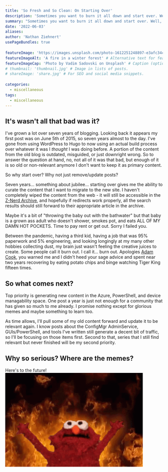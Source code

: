 ```yaml
---
title: 'So Fresh and So Clean: On Starting Over'
description: 'Sometimes you want to burn it all down and start over. Well, this can of gasoline and this book of matches arent gonna light themselves.'
summary: "Sometimes you want to burn it all down and start over. Well, this can of gasoline and this book of matches aren't gonna light themselves." # For the post in lists.
date: '2022-06-03'
aliases:
author: 'Nathan Ziehnert'
usePageBundles: true

featureImage: 'https://images.unsplash.com/photo-1612251248897-e3afc34c6920?ixlib=rb-1.2.1&ixid=MnwxMjA3fDB8MHxwaG90by1wYWdlfHx8fGVufDB8fHx8&auto=format&fit=crop&crop=edges&w=1169&h=350&q=80' # Top image on post.
featureImageAlt: 'A fire in a winter forest' # Alternative text for featured image.
featureImageCap: 'Photo by Vadim Sadovski on Unsplash' # Caption (optional).
# thumbnail: 'thumbnail.jpg' # Image in lists of posts.
# shareImage: 'share.jpg' # For SEO and social media snippets.

categories:
  - miscellaneous
tags:
  - miscellaneous
---
```

## It's wasn't all that bad was it?
I've grown a lot over seven years of blogging. Looking back it appears my first post was on
June 5th of 2015, so seven years almost to the day. I've gone from using WordPress to Hugo to
now using an actual build process over whatever it was I _thought_ I was doing before. A 
portion of the content from the old blog is outdated, misguided, or just downright wrong. So
to answer the question at hand, no, not all of it was that bad, but enough of it is so old or
non-relevant anymore I don't want to keep it as primary content.

So why start over? Why not just remove/update posts?

Seven years... something about jubilee... starting over gives me the ability to curate the 
content that I want to migrate to the new site. I haven't completely wiped the content from the 
web - it will still be accessible in the [Z-Nerd Archive](https://archive.z-nerd.com/), and 
hopefully if redirects work properly, all the search results should still forward to their 
appropriate article in the archive.

Maybe it's a bit of "throwing the baby out with the bathwater" but that baby is a grown ass 
adult who doesn't shower, smokes pot, and eats ALL OF MY DAMN HOT POCKETS. Time to pay rent or 
get out. Sorry I failed you.

Between the pandemic, having a third kid, having a job that was 95% paperwork and 5%
engineering, and looking longingly at my many other hobbies collecting dust, my brain just wasn't feeling the creative juices to create. Some people call it burn out. I call it... burn 
out. Apologies [Adam Cook](https://twitter.com/codaamok), you warned me and I didn't heed your 
sage advice and spent near two years recovering by eating potato chips and binge watching Tiger 
King fifteen times.

## So what comes next?
Top priority is generating new content in the Azure, PowerShell, and device managability space.
One post a year is just not enough for a community that has given so much to me already. I
promise nothing except for glorious memes and maybe something to learn too.

As time allows, I'll pull some of my old content forward and update it to be relevant again. I
know posts about the ConfigMgr AdminService, GUIs/PowerShell, and tools I've written still
generate a decent bit of traffic, so I'll be focusing on those items first. Second to that,
series that I still find relevant but never finished will be my second priority.

## Why so serious? Where are the memes?
Here's to the future!
![Elmo in front of Fire](burn-elmo.gif " ")